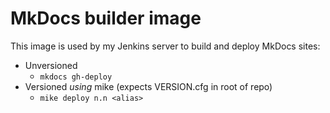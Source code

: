 # MkDocs builder image

This image is used by my Jenkins server to build and deploy MkDocs sites:

- Unversioned
    - `mkdocs gh-deploy`
- Versioned _using_ mike (expects VERSION.cfg in root of repo)
    - `mike deploy n.n <alias>`
